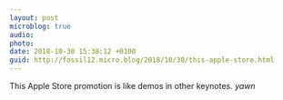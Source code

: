 ```yaml
---
layout: post
microblog: true
audio: 
photo: 
date: 2018-10-30 15:38:12 +0100
guid: http://fossil12.micro.blog/2018/10/30/this-apple-store.html
---
```

This Apple Store promotion is like demos in other keynotes. *yawn*
